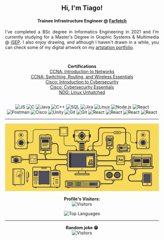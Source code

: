 ## **<p align="center"> Hi, I'm Tiago!</p>**
#### **<p align="center">Trainee Infrastructure Engineer @ <a href="https://aboutfarfetch.com/about/farfetch/">Farfetch</a></p>**


<p align="justify"> I've completed a BSc degree in Informatics Engineering in 2021 and I'm currently studying for a Master's Degree in Graphic Systems & Multimedia @ <a href="https://www.isep.ipp.pt/Course/Course/87">ISEP</a>. I also enjoy drawing, and although I haven't drawn in a while, you can check some of my digital artwork on my <a href="https://www.artstation.com/tiago_ribeiro">artstation portfolio<a>.</p>

<br>

<p align="center">
  <b>Certifications</b><br>
  <a href="https://www.youracclaim.com/badges/a99dd594-f63a-455f-ba32-68c940975b89?source=linked_in_profile">CCNA: Introduction to Networks <br>
  <a href="https://www.youracclaim.com/badges/3c057f01-7874-4d2f-8b40-b04f51614bbb?source=linked_in_profile">CCNA: Switching, Routing, and Wireless Essentials</a> <br>
  <a href="https://www.youracclaim.com/badges/23d4b6ce-9513-447e-bd71-afebb8ffbf1b?source=linked_in_profile">Cisco: Introduction to Cybersecurity</a> <br>
  <a href="https://imgur.com/a/WRqRq4J">Cisco: Cybersecurity Essentials</a> <br> 
  <a href="https://imgur.com/a/1J3blwr">NDG: Linux Unhatched</a>
  <br><br>
</p>

<p align="center">
    <a target="_blank"><img alt="JS" src="https://img.shields.io/badge/-JavaScript-000?&logo=JavaScript&logoColor=ddc508"></a>
    <a target="_blank"><img alt="C" src="https://img.shields.io/badge/-C-000?&logo=C"><a>
    <a target="_blank"><img alt="Java" src="https://img.shields.io/badge/-Java-000?&logo=Java&logoColor=007396"></a>
    <a target="_blank"><img alt="C++" src="https://img.shields.io/badge/-C++-000?&logo=c%2b%2b&logoColor=00599C"></a>
    <a target="_blank"><img alt="SQL" src="https://img.shields.io/badge/-SQL-000?&logo=MySQL&logoColor=4479A1"></a>
    <a target="_blank"><img alt="Jira" src="https://img.shields.io/badge/-Jira-000?&logo=Jira-Software&logoColor=0052CC"></a>
    <a target="_blank"><img alt="Linux" src="https://img.shields.io/badge/-Linux-000?&logo=Linux&logoColor=FCC624"></a>
    <a target="_blank"><img alt="Node.js" src="https://img.shields.io/badge/-Node.js-000?&logo=node.js"></a>
    <a target="_blank"><img alt="React" src="https://img.shields.io/badge/-React-000?&logo=React"></a>
    <a target="_blank"><img alt="Postman" src="https://img.shields.io/badge/Postman-black?style=flat-square&logo=postman"></a>
    <a target="_blank"><img alt="Cisco" src="https://img.shields.io/badge/Cisco-black?style=flat-square&logo=cisco"></a>
    <a target="_blank"><img alt="Unity" src="https://img.shields.io/badge/Unity-black?style=flat-square&logo=unity"></a>
    <a target="_blank"><img alt="Git" src="https://img.shields.io/badge/-Git-black?style=flat-square&logo=git"></a>
    <a target="_blank"><img alt="Git" src="https://img.shields.io/badge/-Github-black?style=flat-square&logo=github"></a>
    <a target="_blank"><img alt="React" src="https://img.shields.io/badge/-StackOverflow-000?&logo=stackoverflow"></a>
    <a target="_blank"><img alt="React" src="https://img.shields.io/badge/-MongoDB-000?&logo=mongodb"></a>
    <a target="_blank"><img alt="React" src="https://img.shields.io/badge/-Redux-000?&logo=Redux"></a>
    <a target="_blank"><img alt="React" src="https://img.shields.io/badge/-LaTeX-000?&logo=latex"></a>
</p>

------------

<p align="center"><img src="./profile.gif"></p>

<p align="center">
  <b>Profile's Visitors: </b><br>
  <a target="_blank"><img alt="Visitors" src="https://visitor-badge.laobi.icu/badge?page_id=Tiago-S-Ribeiro.Tiago-S-Ribeiro"></a>
</p>

<p align="center">
  <a target="_blank"><img alt="Top Languages" src="https://github-readme-stats.vercel.app/api/top-langs/?username=Tiago-S-Ribeiro&hide=TeX&layout=compact"></a>
</p>

-----

<p align="center">
  <b>Random joke 😁</b><br>
  <a target="_blank"><img alt="Visitors" src="https://readme-jokes.vercel.app/api"></a>
</p>



